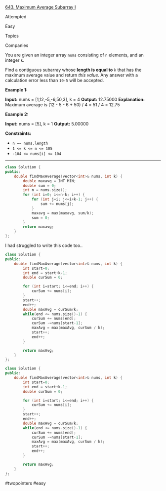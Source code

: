 [643. Maximum Average Subarray I](https://leetcode.com/problems/maximum-average-subarray-i/)

Attempted

Easy

Topics

Companies

You are given an integer array `nums` consisting of `n` elements, and an integer `k`.

Find a contiguous subarray whose **length is equal to** `k` that has the maximum average value and return _this value_. Any answer with a calculation error less than `10-5` will be accepted.

**Example 1:**

**Input:** nums = [1,12,-5,-6,50,3], k = 4
**Output:** 12.75000
**Explanation:** Maximum average is (12 - 5 - 6 + 50) / 4 = 51 / 4 = 12.75

**Example 2:**

**Input:** nums = [5], k = 1
**Output:** 5.00000

**Constraints:**

- `n == nums.length`
- `1 <= k <= n <= 105`
- `-104 <= nums[i] <= 104`

--- 

```cpp
class Solution {
public:
    double findMaxAverage(vector<int>& nums, int k) {
        double maxavg = INT_MIN;
        double sum = 0;
        int n = nums.size();
        for (int i=0; i<=n-k; i++) {
            for (int j=i; j<=i+k-1; j++) {
                sum += nums[j];
            }
            maxavg = max(maxavg, sum/k);
            sum = 0;
        }   
        return maxavg;
    }
};

```

I had struggled to write this code too..


```cpp
class Solution {
public:
    double findMaxAverage(vector<int>& nums, int k) {
        int start=0;
        int end = start+k-1;
        double curSum = 0;

        for (int i=start; i<=end; i++) {
            curSum += nums[i];
        }
        start++;
        end++;
        double maxAvg = curSum/k;
        while(end <= nums.size()-1) {
            curSum += nums[end];
            curSum -=nums[start-1];
            maxAvg = max(maxAvg, curSum / k);
            start++;
            end++;
        }

        return maxAvg;   
    }
};

```

```cpp
class Solution {
public:
    double findMaxAverage(vector<int>& nums, int k) {
        int start=0;
        int end = start+k-1;
        double curSum = 0;

        for (int i=start; i<=end; i++) {
            curSum += nums[i];
        }
        start++;
        end++;
        double maxAvg = curSum/k;
        while(end <= nums.size()-1) {
            curSum += nums[end];
            curSum -=nums[start-1];
            maxAvg = max(maxAvg, curSum / k);
            start++;
            end++;
        }

        return maxAvg;   
    }
};

```

#twopointers
#easy 
